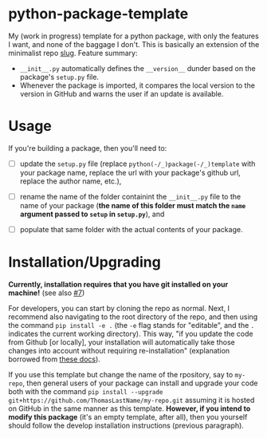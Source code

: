 # python-package-template

My (work in progress) template for a python package, with only the features I want, and none of the baggage I don't. This is basically an extension of the minimalist repo [slug](https://github.com/ThomasLastName/slug). Feature summary:

 - `__init__.py` automatically defines the `__version__` dunder based on the package's `setup.py` file.
 - Whenever the package is imported, it compares the local version to the version in GitHub and warns the user if an update is available.

# Usage

If you're building a package, then you'll need to:
 - [ ] update the `setup.py` file (replace `python(-/_)package(-/_)template` with your package name, replace the url with your package's github url, replace the author name, etc.),
 - [ ] rename the name of the folder containint the `__init__.py` file to the name of your package (**the name of this folder must match the `name` argument passed to `setup` in `setup.py`**), and
 - [ ] populate that same folder with the actual contents of your package.


# Installation/Upgrading

**Currently, installation requires that you have git installed on your machine!** (see also [#7](https://github.com/ThomasLastName/quality-of-life/issues/7))

For developers, you can start by cloning the repo as normal. Next, I recommend also navigating to the root directory of the repo, and then using the command `pip install -e .` (the `-e` flag stands for "editable", and the `.` indicates the current working directory). This way, "if you update the code from Github [or locally], your installation will automatically take those changes into account without requiring re-installation" (explanation borrowed from [these docs](https://sepia-lanl.readthedocs.io/en/latest/)).

If you use this template but change the name of the rpository, say to `my-repo`, then general users of your package can install and upgrade your code both with the command `pip install --upgrade git+https://github.com/ThomasLastName/my-repo.git` assuming it is hosted on GitHub in the same manner as this template. **However, if you intend to modify this package** (it's an empty template, after all), then you yourself should follow the develop installation instructions (previous paragraph).


